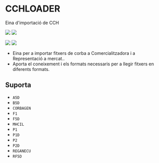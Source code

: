 # CCHLOADER

Eina d'importació de CCH

![](https://github.com/gisce/cchloader/actions/workflows/python2.7-app.yml/badge.svg)
![](https://github.com/gisce/cchloader/actions/workflows/python2.7-app.yml)

![](https://github.com/gisce/cchloader/actions/workflows/python3.11-app.yml/badge.svg)
![](https://github.com/gisce/cchloader/actions/workflows/python3.11-app.yml)

- Eina per a importar fitxers de corba a Comercialitzadora i a Representació a mercat..
- Aporta el coneixement i els formats necessaris per a llegir fitxers en diferents formats.

## Suporta
- `A5D`
- `B5D`
- `CORBAGEN`
- `F1`
- `F5D`
- `MHCIL`
- `P1`
- `P1D`
- `P2`
- `P2D`
- `REGANECU`
- `RF5D`
